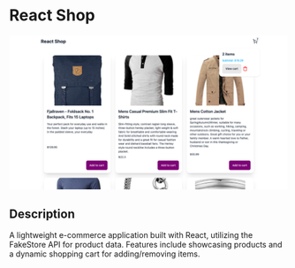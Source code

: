 # React Shop

![alt text](public/preview.png "React Shop Preview")

## Description

A lightweight e-commerce application built with React, utilizing the FakeStore API for product data. Features include showcasing products and a dynamic shopping cart for adding/removing items.
